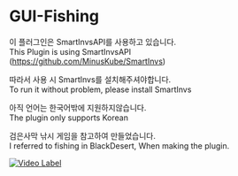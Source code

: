 # GUI-Fishing
이 플러그인은 SmartInvsAPI를 사용하고 있습니다.  
This Plugin is using SmartInvsAPI (https://github.com/MinusKube/SmartInvs)


따라서 사용 시 SmartInvs를 설치해주셔야합니다.  
To run it without problem, please install SmartInvs  

아직 언어는 한국어밖에 지원하지않습니다.  
The plugin only supports Korean  

검은사막 낚시 게임을 참고하여 만들었습니다.  
I referred to fishing in BlackDesert, When making the plugin.


[![Video Label](http://img.youtube.com/vi/L-09R3DrI2U/0.jpg)](https://youtu.be/L-09R3DrI2U)
